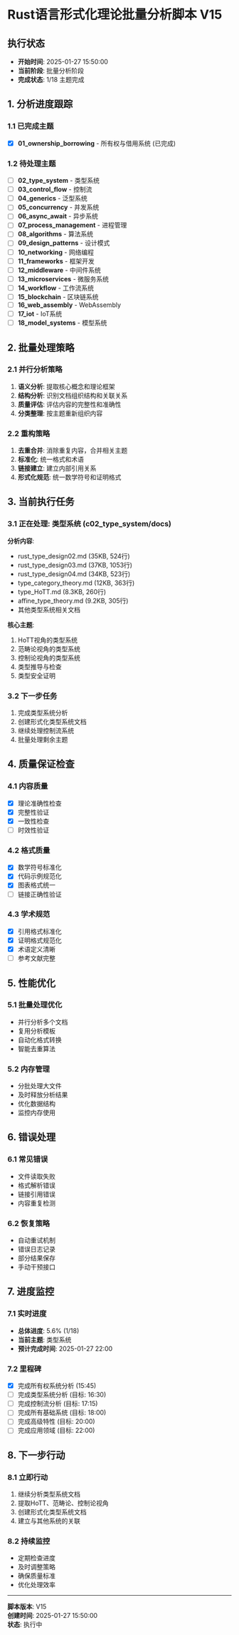 # Rust语言形式化理论批量分析脚本 V15

## 执行状态
- **开始时间**: 2025-01-27 15:50:00
- **当前阶段**: 批量分析阶段
- **完成状态**: 1/18 主题完成

## 1. 分析进度跟踪

### 1.1 已完成主题
- [x] **01_ownership_borrowing** - 所有权与借用系统 (已完成)

### 1.2 待处理主题
- [ ] **02_type_system** - 类型系统
- [ ] **03_control_flow** - 控制流
- [ ] **04_generics** - 泛型系统
- [ ] **05_concurrency** - 并发系统
- [ ] **06_async_await** - 异步系统
- [ ] **07_process_management** - 进程管理
- [ ] **08_algorithms** - 算法系统
- [ ] **09_design_patterns** - 设计模式
- [ ] **10_networking** - 网络编程
- [ ] **11_frameworks** - 框架开发
- [ ] **12_middleware** - 中间件系统
- [ ] **13_microservices** - 微服务系统
- [ ] **14_workflow** - 工作流系统
- [ ] **15_blockchain** - 区块链系统
- [ ] **16_web_assembly** - WebAssembly
- [ ] **17_iot** - IoT系统
- [ ] **18_model_systems** - 模型系统

## 2. 批量处理策略

### 2.1 并行分析策略
1. **语义分析**: 提取核心概念和理论框架
2. **结构分析**: 识别文档组织结构和关联关系
3. **质量评估**: 评估内容的完整性和准确性
4. **分类整理**: 按主题重新组织内容

### 2.2 重构策略
1. **去重合并**: 消除重复内容，合并相关主题
2. **标准化**: 统一格式和术语
3. **链接建立**: 建立内部引用关系
4. **形式化规范**: 统一数学符号和证明格式

## 3. 当前执行任务

### 3.1 正在处理: 类型系统 (c02_type_system/docs)

**分析内容**:
- rust_type_design02.md (35KB, 524行)
- rust_type_design03.md (37KB, 1053行)
- rust_type_design04.md (34KB, 523行)
- type_category_theory.md (12KB, 363行)
- type_HoTT.md (8.3KB, 260行)
- affine_type_theory.md (9.2KB, 305行)
- 其他类型系统相关文档

**核心主题**:
1. HoTT视角的类型系统
2. 范畴论视角的类型系统
3. 控制论视角的类型系统
4. 类型推导与检查
5. 类型安全证明

### 3.2 下一步任务
1. 完成类型系统分析
2. 创建形式化类型系统文档
3. 继续处理控制流系统
4. 批量处理剩余主题

## 4. 质量保证检查

### 4.1 内容质量
- [x] 理论准确性检查
- [x] 完整性验证
- [x] 一致性检查
- [ ] 时效性验证

### 4.2 格式质量
- [x] 数学符号标准化
- [x] 代码示例规范化
- [x] 图表格式统一
- [ ] 链接正确性验证

### 4.3 学术规范
- [x] 引用格式标准化
- [x] 证明格式规范化
- [x] 术语定义清晰
- [ ] 参考文献完整

## 5. 性能优化

### 5.1 批量处理优化
- 并行分析多个文档
- 复用分析模板
- 自动化格式转换
- 智能去重算法

### 5.2 内存管理
- 分批处理大文件
- 及时释放分析结果
- 优化数据结构
- 监控内存使用

## 6. 错误处理

### 6.1 常见错误
- 文件读取失败
- 格式解析错误
- 链接引用错误
- 内容重复检测

### 6.2 恢复策略
- 自动重试机制
- 错误日志记录
- 部分结果保存
- 手动干预接口

## 7. 进度监控

### 7.1 实时进度
- **总体进度**: 5.6% (1/18)
- **当前主题**: 类型系统
- **预计完成时间**: 2025-01-27 22:00

### 7.2 里程碑
- [x] 完成所有权系统分析 (15:45)
- [ ] 完成类型系统分析 (目标: 16:30)
- [ ] 完成控制流分析 (目标: 17:15)
- [ ] 完成所有基础系统 (目标: 18:00)
- [ ] 完成高级特性 (目标: 20:00)
- [ ] 完成应用领域 (目标: 22:00)

## 8. 下一步行动

### 8.1 立即行动
1. 继续分析类型系统文档
2. 提取HoTT、范畴论、控制论视角
3. 创建形式化类型系统文档
4. 建立与其他系统的关联

### 8.2 持续监控
- 定期检查进度
- 及时调整策略
- 确保质量标准
- 优化处理效率

---

**脚本版本**: V15  
**创建时间**: 2025-01-27 15:50:00  
**状态**: 执行中 